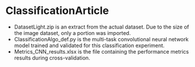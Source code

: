 # ClassificationArticle

- DatasetLight.zip is an extract from the actual dataset. Due to the size of the image dataset, only a portion was imported.
- ClassificationAlgo_def.py is the multi-task convolutional neural network model trained and validated for this classification experiment. 
- Metrics_CNN_results.xlsx is the file containing the performance metrics results during cross-validation.
